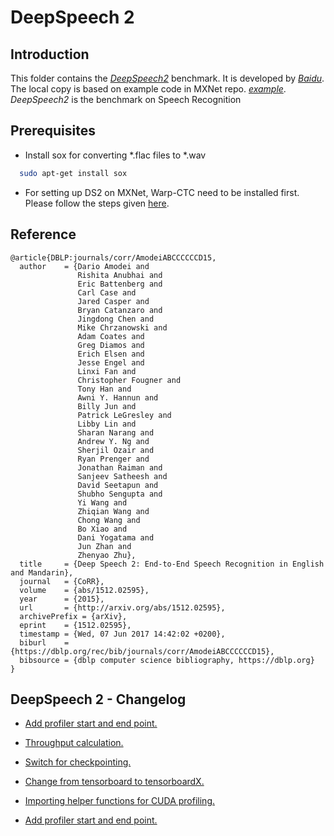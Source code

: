 # DeepSpeech 2

## Introduction

This folder contains the [_DeepSpeech2_](https://arxiv.org/abs/1512.02595) benchmark.
It is developed by [_Baidu_](http://www.baidu.com/).
The local copy is based on example code in MXNet repo. [_example_](https://github.com/apache/incubator-mxnet/tree/master/example/speech_recognition).
_DeepSpeech2_ is the benchmark on Speech Recognition

## Prerequisites
* Install sox for converting *.flac files to *.wav
```bash
  sudo apt-get install sox
```
* For setting up DS2 on MXNet, Warp-CTC need to be installed first. Please follow the steps given [here](https://github.com/tbd-ai/tbd-suite/tree/master/SpeechRecognition-DeepSpeech2/MXNet/source#install-baidu-warpctc).

## Reference

```
@article{DBLP:journals/corr/AmodeiABCCCCCCD15,
  author    = {Dario Amodei and
               Rishita Anubhai and
               Eric Battenberg and
               Carl Case and
               Jared Casper and
               Bryan Catanzaro and
               Jingdong Chen and
               Mike Chrzanowski and
               Adam Coates and
               Greg Diamos and
               Erich Elsen and
               Jesse Engel and
               Linxi Fan and
               Christopher Fougner and
               Tony Han and
               Awni Y. Hannun and
               Billy Jun and
               Patrick LeGresley and
               Libby Lin and
               Sharan Narang and
               Andrew Y. Ng and
               Sherjil Ozair and
               Ryan Prenger and
               Jonathan Raiman and
               Sanjeev Satheesh and
               David Seetapun and
               Shubho Sengupta and
               Yi Wang and
               Zhiqian Wang and
               Chong Wang and
               Bo Xiao and
               Dani Yogatama and
               Jun Zhan and
               Zhenyao Zhu},
  title     = {Deep Speech 2: End-to-End Speech Recognition in English and Mandarin},
  journal   = {CoRR},
  volume    = {abs/1512.02595},
  year      = {2015},
  url       = {http://arxiv.org/abs/1512.02595},
  archivePrefix = {arXiv},
  eprint    = {1512.02595},
  timestamp = {Wed, 07 Jun 2017 14:42:02 +0200},
  biburl    = {https://dblp.org/rec/bib/journals/corr/AmodeiABCCCCCCD15},
  bibsource = {dblp computer science bibliography, https://dblp.org}
}
```

## DeepSpeech 2 - Changelog

* [Add profiler start and end point.](./source/train.py#L164)

* [Throughput calculation.](./source/train.py#L36)

* [Switch for checkpointing.](./source/train.py#L68)

* [Change from tensorboard to tensorboardX.](./source/train.py#L26)

* [Importing helper functions for CUDA profiling.](./source/train.py#L32)

* [Add profiler start and end point.](./source/train.py#L150)

